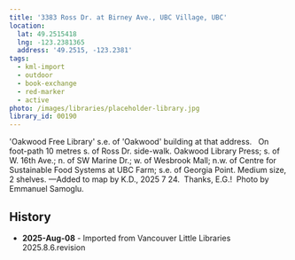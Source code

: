 ```yaml
---
title: '3383 Ross Dr. at Birney Ave., UBC Village, UBC'
location:
  lat: 49.2515418
  lng: -123.2381365
  address: '49.2515, -123.2381'
tags:
  - kml-import
  - outdoor
  - book-exchange
  - red-marker
  - active
photo: /images/libraries/placeholder-library.jpg
library_id: 00190
---
```

'Oakwood Free Library' s.e. of 'Oakwood' building at that address.  
On foot-path 10 metres s. of Ross Dr. side-walk.
Oakwood Library Press; s. of W. 16th Ave.; 
n. of SW Marine Dr.; w. of Wesbrook Mall; 
n.w. of Centre for Sustainable Food Systems at UBC Farm; s.e. of Georgia Point.
Medium size, 2 shelves.
—Added to map by K.D., 2025 7 24.  
Thanks, E.G.!  Photo by Emmanuel Samoglu.

## History
- **2025-Aug-08** - Imported from Vancouver Little Libraries 2025.8.6.revision
